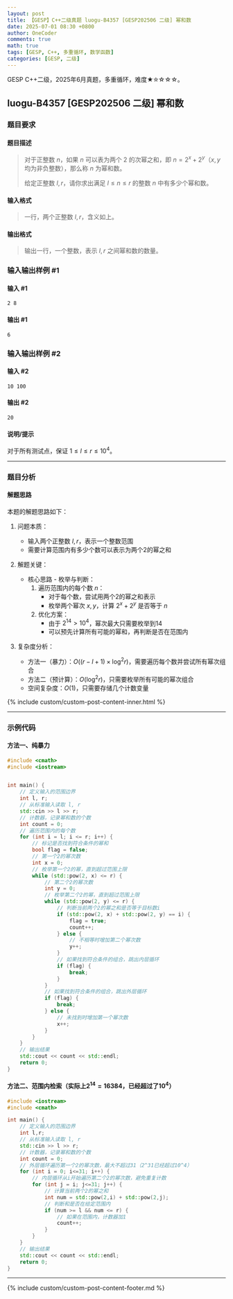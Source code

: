 ```yaml
---
layout: post
title: 【GESP】C++二级真题 luogu-B4357 [GESP202506 二级] 幂和数
date: 2025-07-01 08:30 +0800
author: OneCoder
comments: true
math: true
tags: [GESP, C++, 多重循环, 数学函数]
categories: [GESP, 二级]
---
```

GESP C++二级，2025年6月真题，多重循环，难度★✮☆☆☆。

<!--more-->

## luogu-B4357 [GESP202506 二级] 幂和数

### 题目要求

#### 题目描述

>对于正整数 $n$，如果 $n$ 可以表为两个 $2$ 的次幂之和，即 $n = 2^x + 2^y$（$x, y$ 均为非负整数），那么称 $n$ 为幂和数。
>
>给定正整数 $l, r$，请你求出满足 $l \leq n \leq r$ 的整数 $n$ 中有多少个幂和数。

#### 输入格式

>一行，两个正整数 $l, r$，含义如上。

#### 输出格式

>输出一行，一个整数，表示 $l, r$ 之间幂和数的数量。

### 输入输出样例 #1

#### 输入 #1

```plaintext
2 8
```

#### 输出 #1

```plaintext
6
```

### 输入输出样例 #2

#### 输入 #2

```plaintext
10 100
```

#### 输出 #2

```plaintext
20
```

#### 说明/提示

对于所有测试点，保证 $1 \leq l \leq r \leq 10^4$。

---

### 题目分析

#### 解题思路

本题的解题思路如下：

1. 问题本质：
   - 输入两个正整数 $l,r$，表示一个整数范围
   - 需要计算范围内有多少个数可以表示为两个2的幂之和

2. 解题关键：
   - 核心思路 - 枚举与判断：
     1. 遍历范围内的每个数 $n$：
        - 对于每个数，尝试用两个2的幂之和表示
        - 枚举两个幂次 $x,y$，计算 $2^x + 2^y$ 是否等于 $n$
     2. 优化方案：
        - 由于 $2^{14} > 10^4$，幂次最大只需要枚举到14
        - 可以预先计算所有可能的幂和，再判断是否在范围内

3. 复杂度分析：
   - 方法一（暴力）：$O((r-l+1) \times \log^2{r})$，需要遍历每个数并尝试所有幂次组合
   - 方法二（预计算）：$O(\log^2{r})$，只需要枚举所有可能的幂次组合
   - 空间复杂度：$O(1)$，只需要存储几个计数变量

{% include custom/custom-post-content-inner.html %}

---

### 示例代码

#### 方法一、纯暴力

```cpp
#include <cmath>
#include <iostream>


int main() {
    // 定义输入的范围边界
    int l, r;
    // 从标准输入读取 l, r
    std::cin >> l >> r;
    // 计数器，记录幂和数的个数
    int count = 0;
    // 遍历范围内的每个数
    for (int i = l; i <= r; i++) {
        // 标记是否找到符合条件的幂和
        bool flag = false;
        // 第一个2的幂次数
        int x = 0;
        // 枚举第一个2的幂，直到超过范围上限
        while (std::pow(2, x) <= r) {
            // 第二个2的幂次数
            int y = 0;
            // 枚举第二个2的幂，直到超过范围上限
            while (std::pow(2, y) <= r) {
                // 判断当前两个2的幂之和是否等于目标数i
                if (std::pow(2, x) + std::pow(2, y) == i) {
                    flag = true;
                    count++;
                } else {
                    // 不相等时增加第二个幂次数
                    y++;
                }
                // 如果找到符合条件的组合，跳出内层循环
                if (flag) {
                    break;
                }
            }
            // 如果找到符合条件的组合，跳出外层循环
            if (flag) {
                break;
            } else {
                // 未找到时增加第一个幂次数
                x++;
            }
        }
    }
    // 输出结果
    std::cout << count << std::endl;
    return 0;
}       
```

#### 方法二、范围内检索（实际上$2^{14} = 16384$，已经超过了$10^4$）

```cpp
#include <iostream>
#include <cmath>

int main() {
    // 定义输入的范围边界
    int l,r;
    // 从标准输入读取 l, r
    std::cin >> l >> r;
    // 计数器，记录幂和数的个数
    int count = 0;
    // 外层循环遍历第一个2的幂次数，最大不超过31（2^31已经超过10^4）
    for (int i = 0; i<=31; i++) {
        // 内层循环从i开始遍历第二个2的幂次数，避免重复计数
        for (int j = i; j<=31; j++) {
            // 计算当前两个2的幂之和
            int num = std::pow(2,i) + std::pow(2,j);
            // 判断和是否在给定范围内
            if (num >= l && num <= r) {
                // 如果在范围内，计数器加1
                count++;
            }
        }
    }
    // 输出结果
    std::cout << count << std::endl;
    return 0;
}
```

---

{% include custom/custom-post-content-footer.md %}
